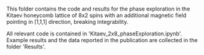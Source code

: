 This folder contains the code and results for the phase exploration in the Kitaev honeycomb lattice of 8x2 spins
with an additional magnetic field pointing in [1,1,1] direction, breaking integrability.

All relevant code is contained in 'Kitaev_2x8_phaseExploration.ipynb'.
Example results and the data reported in the publication are collected in the folder 'Results'.
